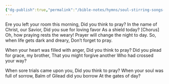 ```yaml
---
{"dg-publish":true,"permalink":"/bible-notes/hymns/soul-stirring-songs-and-hymns/did-you-think-to-pray/","title":"Did You Think to Pray?","created":"","updated":""}
---
```



Ere you left your room this morning,
Did you think to pray?
In the name of Christ, our Savior,
Did you sue for loving favor
As a shield today?
[Chorus]
Oh, how praying rests the weary!
Prayer will change the night to day.
So, when life gets dark and dreary,
Don’t forget to pray.

When your heart was filled with anger,
Did you think to pray?
Did you plead for grace, my brother,
That you might forgive another
Who had crossed your way?

When sore trials came upon you,
Did you think to pray?
When your soul was full of sorrow,
Balm of Gilead did you borrow
At the gates of day?